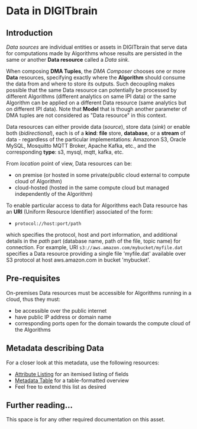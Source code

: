 # Data in DIGITbrain

## Introduction

*Data sources* are individual entities or assets in DIGITbrain that serve data for computations made by Algorithms 
whose results are persisted in the same or another **Data resource** called a *Data sink*.

When composing **DMA Tuples**, the *DMA Composer* chooses one or more **Data** resources, specifying exactly where the **Algorithm** should consume the data from and
where to store its outputs. Such decoupling makes possible that the same Data resource can potentially be processed by different Algorithms (different analytics on  same IPI data) or the same Algorithm can be applied on a different Data resource (same analytics but on different IPI data).
Note that **Model** that is though another parameter of DMA tuples are not considered as "Data resource" in this context.

Data resources can either provide data (*source*), store data (*sink*) or enable both (*bidirectional*), each is of a **kind**:
**file** store, **database**, or a **stream** of data - regardless of the particular implementations: Amazonon S3, Oracle MySQL, Mosquitto MQTT Broker, Apache Kafka, etc., and the corresponding **type**: s3, mysql, mqtt, kafka, etc. 

From *location* point of view, Data resources can be:

- on premise (or hosted in some private/public cloud external to compute cloud of Algorithm)
- cloud-hosted (hosted in the same compute cloud but managed independently of the Algorithm)

To enable particular access to data for Algorithms each Data resource has an **URI** (Uniform Resource Identifier) associated of the form:

- ``protocol://host:port/path``

which specifies the protocol, host and port information, and additional details in the *path* part (database name, path of the file, topic name) for connection.
For example, URI ``s3://aws.amazon.com/mybucket/myfile.dat`` specifies a Data resource providing a single file 'myfile.dat' available over S3 protocol at host aws.amazon.com in bucket 'mybucket'.


## Pre-requisites

On-premises Data resources must be accessible for Algorithms running in a cloud, thus they must:

- be accessible over the public internet
- have public IP address or domain name
- corresponding ports open for the domain towards the compute cloud of the Algorithms


## Metadata describing Data

For a closer look at this metadata, use the following resources:

- [Attribute Listing](attributes/data.md) for an itemised listing of fields
- [Metadata Table](tables/data.md) for a table-formatted overview
- Feel free to extend this list as desired

## Further reading...

This space is for any other required documentation on this asset.
